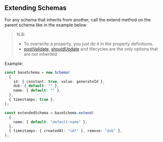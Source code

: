 ## Extending Schemas

For any schema that inherits from another, call the extend method on the parent schema like in the example below

> N.B:
>
> - To overwrite a property, you just do it in the property definitions.
> - [postValidate](../index.md#postvalidate), [shouldUpdate](../index.md#shouldupdate) and lifecycles are the only options that are not inherited

Example:

```ts
const baseSchema = new Schema(
  {
    id: { constant: true, value: generateId },
    dob: { default: "" },
    name: { default: "" },
  },
  { timestamps: true },
);

const extendedSchema = baseSchema.extend(
  {
    name: { default: "default-name" },
  },
  { timestamps: { createdAt: "cAt" }, remove: "dob" },
);
```
